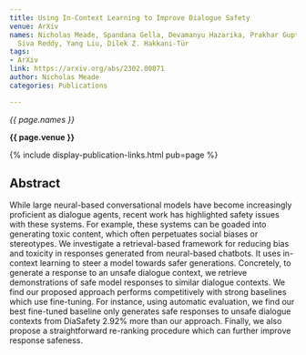 ```yaml
---
title: Using In-Context Learning to Improve Dialogue Safety
venue: ArXiv
names: Nicholas Meade, Spandana Gella, Devamanyu Hazarika, Prakhar Gupta, Di Jin,
  Siva Reddy, Yang Liu, Dilek Z. Hakkani-Tür
tags:
- ArXiv
link: https://arxiv.org/abs/2302.00871
author: Nicholas Meade
categories: Publications

---
```


*{{ page.names }}*

**{{ page.venue }}**

{% include display-publication-links.html pub=page %}

## Abstract

While large neural-based conversational models have become increasingly proficient as dialogue agents, recent work has highlighted safety issues with these systems. For example, these systems can be goaded into generating toxic content, which often perpetuates social biases or stereotypes. We investigate a retrieval-based framework for reducing bias and toxicity in responses generated from neural-based chatbots. It uses in-context learning to steer a model towards safer generations. Concretely, to generate a response to an unsafe dialogue context, we retrieve demonstrations of safe model responses to similar dialogue contexts. We find our proposed approach performs competitively with strong baselines which use fine-tuning. For instance, using automatic evaluation, we find our best fine-tuned baseline only generates safe responses to unsafe dialogue contexts from DiaSafety 2.92% more than our approach. Finally, we also propose a straightforward re-ranking procedure which can further improve response safeness.